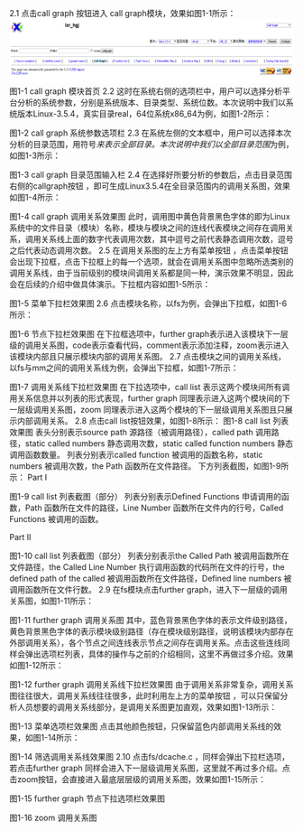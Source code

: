 2.1	点击call graph 按钮进入 call graph模块，效果如图1-1所示：
![图1-1](fig/1-01.png "call graph 模块首页")
图1-1 call graph 模块首页
2.2	这时在系统右侧的选项栏中，用户可以选择分析平台分析的系统参数，分别是系统版本、目录类型、系统位数。本次说明中我们以系统版本Linux-3.5.4，真实目录real，64位系统x86_64为例，如图1-2所示：
 
图1-2 call graph 系统参数选项栏
2.3	在系统左侧的文本框中，用户可以选择本次分析的目录范围，用符号*来表示全部目录。本次说明中我们以全部目录范围*为例，如图1-3所示：
 
图1-3 call graph 目录范围输入栏
2.4	在选择好所要分析的参数后，点击目录范围右侧的callgraph按钮 ，即可生成Linux3.5.4在全目录范围内的调用关系图，效果如图1-4所示：
 
图1-4 call graph 调用关系效果图
此时，调用图中黄色背景黑色字体的即为Linux系统中的文件目录（模块）名称，模块与模块之间的连线代表模块之间存在调用关系，调用关系线上面的数字代表调用次数，其中逗号之前代表静态调用次数，逗号之后代表动态调用次数。
2.5	在调用关系图的左上方有菜单按钮 ，点击菜单按钮会出现下拉框，点击下拉框上的每一个选项，就会在调用关系图中忽略所选类别的调用关系线，由于当前级别的模块间调用关系都是同一种，演示效果不明显，因此会在后续的介绍中做具体演示。下拉框内容如图1-5所示：
 
图1-5 菜单下拉栏效果图
2.6	点击模块名称，以fs为例，会弹出下拉框，如图1-6所示：
 
图1-6 节点下拉栏效果图
在下拉框选项中，further graph表示进入该模块下一层级的调用关系图，code表示查看代码，comment表示添加注释，zoom表示进入该模块内部且只展示模块内部的调用关系图。
2.7	点击模块之间的调用关系线，以fs与mm之间的调用关系线为例，会弹出下拉框，如图1-7所示：
 
图1-7 调用关系线下拉栏效果图
在下拉选项中，call list 表示这两个模块间所有调用关系信息并以列表的形式表现，further graph 同理表示进入这两个模块间的下一层级调用关系图，zoom 同理表示进入这两个模块的下一层级调用关系图且只展示内部调用关系。
2.8	点击call list按钮效果，如图1-8所示：
图1-8 call list 列表效果图
表头分别表示source path 源路径（被调用路径），called path 调用路径，static called numbers 静态调用次数，static called function numbers 静态调用函数数量。
列表分别表示called function 被调用的函数名称，static numbers 被调用次数，the Path 函数所在文件路径。
下方列表截图，如图1-9所示：
Part I
 
图1-9 call list 列表截图（部分）
列表分别表示Defined Functions 申请调用的函数，Path 函数所在文件的路径，Line Number 函数所在文件内的行号，Called Functions 被调用的函数。

Part II
 
图1-10 call list 列表截图（部分）
列表分别表示the Called Path 被调用函数所在文件路径，the Called Line Number 执行调用函数的代码所在文件的行号，the defined path of the called 被调用函数所在文件路径，Defined line numbers 被调用函数所在文件行数。
2.9	在fs模块点击further graph，进入下一层级的调用关系图，如图1-11所示：
 
图1-11 further graph 调用关系图
其中，蓝色背景黑色字体的表示文件级别路径，黄色背景黑色字体的表示模块级别路径（存在模块级别路径，说明该模块内部存在外部调用关系），各个节点之间连线表示节点之间存在调用关系。点击这些连线同样会弹出选项栏列表，具体的操作与之前的介绍相同，这里不再做过多介绍。效果如图1-12所示：
 
图1-12 further graph 调用关系线下拉栏效果图
由于调用关系非常复杂，调用关系图往往很大，调用关系线往往很多，此时利用左上方的菜单按钮 ，可以只保留分析人员想要的调用关系线部分，是调用关系图更加直观，效果如图1-13所示：
 
图1-13 菜单选项栏效果图
点击其他颜色按钮，只保留蓝色内部调用关系线的效果，如图1-14所示：
 
图1-14 筛选调用关系线效果图
2.10	点击fs/dcache.c ，同样会弹出下拉栏选项，若点击further graph 同样会进入下一层级调用关系图，这里就不再过多介绍。点击zoom按钮，会直接进入最底层层级的调用关系图，效果如图1-15所示：
 
图1-15 further graph 节点下拉选项栏效果图

图1-16 zoom 调用关系图
